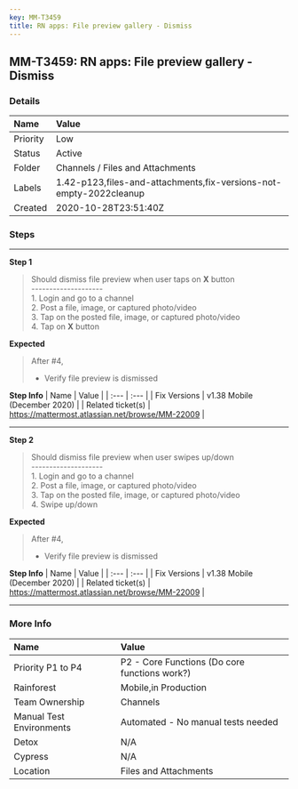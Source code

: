 ```yaml
---
key: MM-T3459
title: RN apps: File preview gallery - Dismiss
---
```


## MM-T3459: RN apps: File preview gallery - Dismiss

### Details

| Name     | Value                                                              |
| :------- | :----------------------------------------------------------------- |
| Priority | Low                                                                |
| Status   | Active                                                             |
| Folder   | Channels / Files and Attachments                                   |
| Labels   | 1.42-p123,files-and-attachments,fix-versions-not-empty-2022cleanup |
| Created  | 2020-10-28T23:51:40Z                                               |

### Steps

<hr/>

**Step 1**

> <article>Should dismiss file preview when user taps on <strong>X</strong> button<br>--------------------<br>1. Login and go to a channel<br>2. Post a file, image, or captured photo/video<br>3. Tap on the posted file, image, or captured photo/video<br>4. Tap on <strong>X</strong> button</article>

**Expected**

> <article>After #4,<ul><li>Verify file preview is dismissed</li></ul></article>

**Step Info**
| Name | Value |
| :--- | :--- |
| Fix Versions | v1.38 Mobile (December 2020) |
| Related ticket(s) | https://mattermost.atlassian.net/browse/MM-22009 |

<hr/>

**Step 2**

> <article>Should dismiss file preview when user swipes up/down<br>--------------------<br>1. Login and go to a channel<br>2. Post a file, image, or captured photo/video<br>3. Tap on the posted file, image, or captured photo/video<br>4. Swipe up/down</article>

**Expected**

> <article>After #4,<ul><li>Verify file preview is dismissed</li></ul></article>

**Step Info**
| Name | Value |
| :--- | :--- |
| Fix Versions | v1.38 Mobile (December 2020) |
| Related ticket(s) | https://mattermost.atlassian.net/browse/MM-22009 |

<hr/>

### More Info

| Name                     | Value                                         |
| :----------------------- | :-------------------------------------------- |
| Priority P1 to P4        | P2 - Core Functions (Do core functions work?) |
| Rainforest               | Mobile,in Production                          |
| Team Ownership           | Channels                                      |
| Manual Test Environments | Automated - No manual tests needed            |
| Detox                    | N/A                                           |
| Cypress                  | N/A                                           |
| Location                 | Files and Attachments                         |
